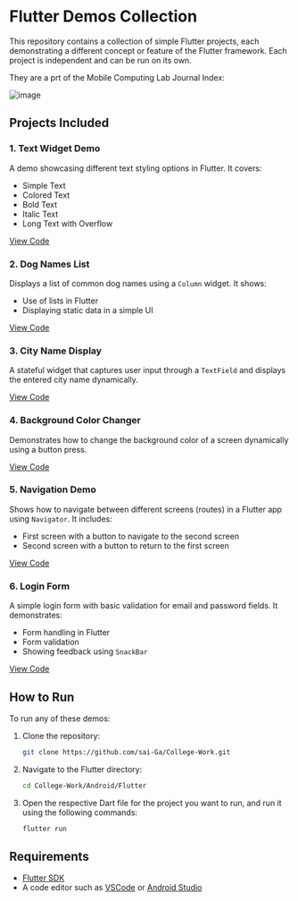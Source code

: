 # Flutter Demos Collection

This repository contains a collection of simple Flutter projects, each demonstrating a different concept or feature of the Flutter framework. Each project is independent and can be run on its own.

They are a prt of the Mobile Computing Lab Journal Index: 


![image](https://github.com/user-attachments/assets/59250cbf-2ded-4d79-8f53-7ef5547a77b5)


## Projects Included

### 1. **Text Widget Demo**
   A demo showcasing different text styling options in Flutter. It covers:
   - Simple Text
   - Colored Text
   - Bold Text
   - Italic Text
   - Long Text with Overflow

   [View Code](./text_widget_demo.dart)

### 2. **Dog Names List**
   Displays a list of common dog names using a `Column` widget. It shows:
   - Use of lists in Flutter
   - Displaying static data in a simple UI

   [View Code](./dog_names_list.dart)

### 3. **City Name Display**
   A stateful widget that captures user input through a `TextField` and displays the entered city name dynamically.

   [View Code](./city_name_display.dart)

### 4. **Background Color Changer**
   Demonstrates how to change the background color of a screen dynamically using a button press.

   [View Code](./background_color_changer.dart)

### 5. **Navigation Demo**
   Shows how to navigate between different screens (routes) in a Flutter app using `Navigator`. It includes:
   - First screen with a button to navigate to the second screen
   - Second screen with a button to return to the first screen

   [View Code](./navigation_demo.dart)

### 6. **Login Form**
   A simple login form with basic validation for email and password fields. It demonstrates:
   - Form handling in Flutter
   - Form validation
   - Showing feedback using `SnackBar`

   [View Code](./login_form.dart)

## How to Run

To run any of these demos:

1. Clone the repository:
   ```bash
   git clone https://github.com/sai-Ga/College-Work.git
   ```

2. Navigate to the Flutter directory:
   ```bash
   cd College-Work/Android/Flutter
   ```

3. Open the respective Dart file for the project you want to run, and run it using the following commands:
   ```bash
   flutter run
   ```

## Requirements

- [Flutter SDK](https://flutter.dev/docs/get-started/install)
- A code editor such as [VSCode](https://code.visualstudio.com/) or [Android Studio](https://developer.android.com/studio)

